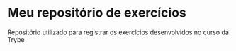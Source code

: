 # Meu repositório de exercícios

Repositório utilizado para registrar os exercícios desenvolvidos no curso da Trybe
